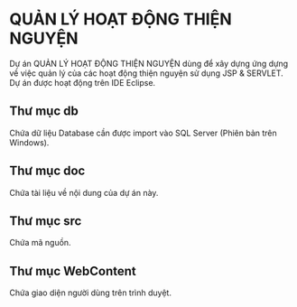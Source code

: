# QUẢN LÝ HOẠT ĐỘNG THIỆN NGUYỆN
Dự án QUẢN LÝ HOẠT ĐỘNG THIỆN NGUYỆN dùng để xây dựng ứng dựng về việc quản lý của các hoạt động thiện nguyện sử dụng JSP & SERVLET. Dự án được hoạt động trên IDE Eclipse.

## Thư mục db
Chứa dữ liệu Database cần được import vào SQL Server (Phiên bản trên Windows).

## Thư mục doc
Chứa tài liệu về nội dung của dự án này.

## Thư mục src
Chứa mã nguồn.

## Thư mục WebContent
Chứa giao diện người dùng trên trình duyệt.
